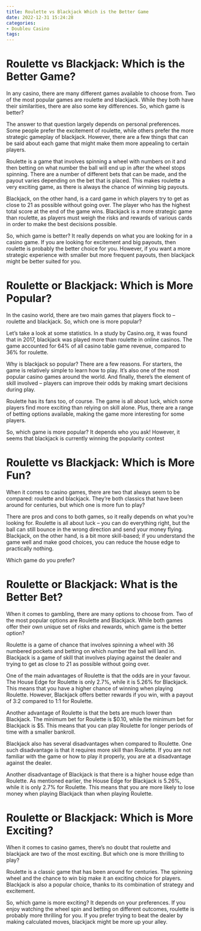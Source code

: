 ```yaml
---
title: Roulette vs Blackjack Which is the Better Game
date: 2022-12-31 15:24:28
categories:
- Doubleu Casino
tags:
---
```



#  Roulette vs Blackjack: Which is the Better Game?

In any casino, there are many different games available to choose from. Two of the most popular games are roulette and blackjack. While they both have their similarities, there are also some key differences. So, which game is better?

The answer to that question largely depends on personal preferences. Some people prefer the excitement of roulette, while others prefer the more strategic gameplay of blackjack. However, there are a few things that can be said about each game that might make them more appealing to certain players.

Roulette is a game that involves spinning a wheel with numbers on it and then betting on what number the ball will end up in after the wheel stops spinning. There are a number of different bets that can be made, and the payout varies depending on the bet that is placed. This makes roulette a very exciting game, as there is always the chance of winning big payouts.

Blackjack, on the other hand, is a card game in which players try to get as close to 21 as possible without going over. The player who has the highest total score at the end of the game wins. Blackjack is a more strategic game than roulette, as players must weigh the risks and rewards of various cards in order to make the best decisions possible.

So, which game is better? It really depends on what you are looking for in a casino game. If you are looking for excitement and big payouts, then roulette is probably the better choice for you. However, if you want a more strategic experience with smaller but more frequent payouts, then blackjack might be better suited for you.

#  Roulette or Blackjack: Which is More Popular?

In the casino world, there are two main games that players flock to – roulette and blackjack. So, which one is more popular?

Let’s take a look at some statistics. In a study by Casino.org, it was found that in 2017, blackjack was played more than roulette in online casinos. The game accounted for 64% of all casino table game revenue, compared to 36% for roulette.

Why is blackjack so popular? There are a few reasons. For starters, the game is relatively simple to learn how to play. It’s also one of the most popular casino games around the world. And finally, there’s the element of skill involved – players can improve their odds by making smart decisions during play.

Roulette has its fans too, of course. The game is all about luck, which some players find more exciting than relying on skill alone. Plus, there are a range of betting options available, making the game more interesting for some players.

So, which game is more popular? It depends who you ask! However, it seems that blackjack is currently winning the popularity contest

#  Roulette vs Blackjack: Which is More Fun?

When it comes to casino games, there are two that always seem to be compared: roulette and blackjack. They’re both classics that have been around for centuries, but which one is more fun to play?

There are pros and cons to both games, so it really depends on what you’re looking for. Roulette is all about luck – you can do everything right, but the ball can still bounce in the wrong direction and send your money flying. Blackjack, on the other hand, is a bit more skill-based; if you understand the game well and make good choices, you can reduce the house edge to practically nothing.

Which game do you prefer?

#  Roulette or Blackjack: What is the Better Bet?

When it comes to gambling, there are many options to choose from. Two of the most popular options are Roulette and Blackjack. While both games offer their own unique set of risks and rewards, which game is the better option?

Roulette is a game of chance that involves spinning a wheel with 36 numbered pockets and betting on which number the ball will land in. Blackjack is a game of skill that involves playing against the dealer and trying to get as close to 21 as possible without going over.

One of the main advantages of Roulette is that the odds are in your favour. The House Edge for Roulette is only 2.7%, while it is 5.26% for Blackjack. This means that you have a higher chance of winning when playing Roulette. However, Blackjack offers better rewards if you win, with a payout of 3:2 compared to 1:1 for Roulette.

Another advantage of Roulette is that the bets are much lower than Blackjack. The minimum bet for Roulette is $0.10, while the minimum bet for Blackjack is $5. This means that you can play Roulette for longer periods of time with a smaller bankroll.

Blackjack also has several disadvantages when compared to Roulette. One such disadvantage is that it requires more skill than Roulette. If you are not familiar with the game or how to play it properly, you are at a disadvantage against the dealer.

Another disadvantage of Blackjack is that there is a higher house edge than Roulette. As mentioned earlier, the House Edge for Blackjack is 5.26%, while it is only 2.7% for Roulette. This means that you are more likely to lose money when playing Blackjack than when playing Roulette.

#  Roulette or Blackjack: Which is More Exciting?

When it comes to casino games, there’s no doubt that roulette and blackjack are two of the most exciting. But which one is more thrilling to play?

Roulette is a classic game that has been around for centuries. The spinning wheel and the chance to win big make it an exciting choice for players. Blackjack is also a popular choice, thanks to its combination of strategy and excitement.

So, which game is more exciting? It depends on your preferences. If you enjoy watching the wheel spin and betting on different outcomes, roulette is probably more thrilling for you. If you prefer trying to beat the dealer by making calculated moves, blackjack might be more up your alley.